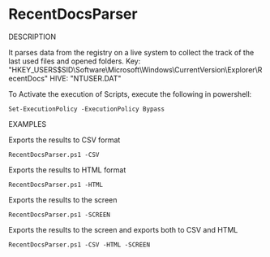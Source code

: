 # RecentDocsParser

DESCRIPTION
    
It parses data from the registry on a live system to collect the track of the last used files and opened folders.
Key: "HKEY_USERS\$SID\Software\Microsoft\Windows\CurrentVersion\Explorer\RecentDocs"
HIVE: "NTUSER.DAT"


To Activate the execution of Scripts, execute the following in powershell:
	
	Set-ExecutionPolicy -ExecutionPolicy Bypass
    
    
EXAMPLES

Exports the results to CSV format

	RecentDocsParser.ps1 -CSV

Exports the results to HTML format
    
	RecentDocsParser.ps1 -HTML

Exports the results to the screen

	RecentDocsParser.ps1 -SCREEN

Exports the results to the screen and exports both to CSV and HTML    

	RecentDocsParser.ps1 -CSV -HTML -SCREEN
